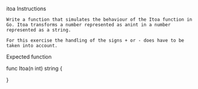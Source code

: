 itoa
Instructions

    Write a function that simulates the behaviour of the Itoa function in Go. Itoa transforms a number represented as anint in a number represented as a string.

    For this exercise the handling of the signs + or - does have to be taken into account.

Expected function

func Itoa(n int) string {

}
